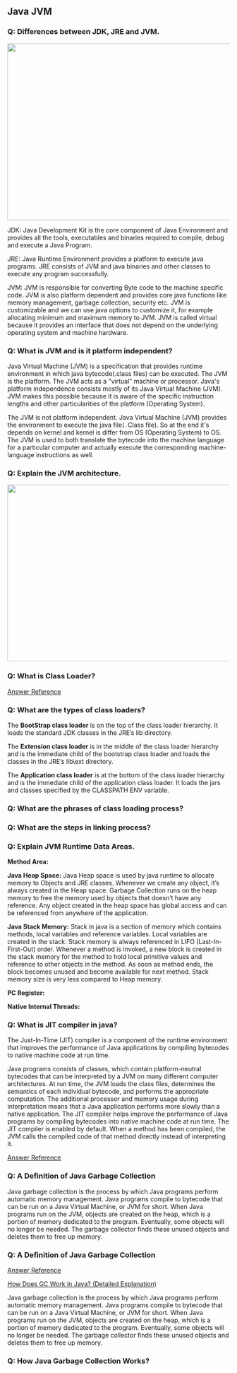 ## Java JVM

### Q: Differences between JDK, JRE and JVM.
<img src="https://beginnersbook.com/wp-content/uploads/2013/05/jdk.jpg" height="400" width="600" />

JDK: Java Development Kit is the core component of Java Environment and provides all the tools, executables and binaries required to compile, debug and execute a Java Program.

JRE: Java Runtime Environment provides a platform to execute java programs. JRE consists of JVM and java binaries and other classes to execute any program successfully.

JVM: JVM is responsible for converting Byte code to the machine specific code. JVM is also platform dependent and provides core java functions like memory management, garbage collection, security etc. JVM is customizable and we can use java options to customize it, for example allocating minimum and maximum memory to JVM. JVM is called virtual because it provides an interface that does not depend on the underlying operating system and machine hardware.

### Q: What is JVM and is it platform independent?
Java Virtual Machine (JVM) is a specification that provides runtime environment in which java bytecode(.class files) can be executed. The JVM is the platform. The JVM acts as a "virtual" machine or processor. Java's platform independence consists mostly of its Java Virtual Machine (JVM). JVM makes this possible because it is aware of the specific instruction lengths and other particularities of the platform (Operating System).

The JVM is not platform independent. Java Virtual Machine (JVM) provides the environment to execute the java file(. Class file). So at the end it's depends on kernel and kernel is differ from OS (Operating System) to OS. The JVM is used to both translate the bytecode into the machine language for a particular computer and actually execute the corresponding machine-language instructions as well.


### Q: Explain the JVM architecture.
<img src="https://lh3.googleusercontent.com/mI9DsbikQHpvY6nkdOxfdEyFzCHbiG7oqDwRCW7ty4golJPXp2RClTaxqMlQuDqHdo09IvQynIJlz4fC7P2zC0HwcfXTQLVOmzDT_foGKSe53CID8tn_ZulFjPXtX_k1OGiZ_8hw" height="400" width="600" />

### Q: What is Class Loader?
[Answer Reference](https://www.tutorialspoint.com/java_virtual_machine/java_virtual_machine_class_loader.htm)


### Q: What are the types of class loaders?

The **BootStrap class loader** is on the top of the class loader hierarchy. It loads the standard JDK classes in the JRE’s lib directory.

The **Extension class loader** is in the middle of the class loader hierarchy and is the immediate child of the bootstrap class loader and loads the classes in the JRE’s lib\ext directory.

The **Application class loader** is at the bottom of the class loader hierarchy and is the immediate child of the application class loader. It loads the jars and classes specified by the CLASSPATH ENV variable.

### Q: What are the phrases of class loading process?
### Q: What are the steps in linking process?

### Q: Explain JVM Runtime Data Areas.

**Method Area:**

**Java Heap Space:** Java Heap space is used by java runtime to allocate memory to Objects and JRE classes. Whenever we create any object, it’s always created in the Heap space. Garbage Collection runs on the heap memory to free the memory used by objects that doesn’t have any reference. Any object created in the heap space has global access and can be referenced from anywhere of the application.

**Java Stack Memory:** Stack in java is a section of memory which contains methods, local variables and reference variables. Local variables are created in the stack. Stack memory is always referenced in LIFO (Last-In-First-Out) order. Whenever a method is invoked, a new block is created in the stack memory for the method to hold local primitive values and reference to other objects in the method.
As soon as method ends, the block becomes unused and become available for next method. Stack memory size is very less compared to Heap memory.

**PC Register:**

**Native Internal Threads:**


### Q: What is JIT compiler in java?
The Just-In-Time (JIT) compiler is a component of the runtime environment that improves the performance of Java applications by compiling bytecodes to native machine code at run time.

Java programs consists of classes, which contain platform-neutral bytecodes that can be interpreted by a JVM on many different computer architectures. At run time, the JVM loads the class files, determines the semantics of each individual bytecode, and performs the appropriate computation. The additional processor and memory usage during interpretation means that a Java application performs more slowly than a native application. The JIT compiler helps improve the performance of Java programs by compiling bytecodes into native machine code at run time. The JIT compiler is enabled by default. When a method has been compiled, the JVM calls the compiled code of that method directly instead of interpreting it.



[Answer Reference](https://stackify.com/what-is-java-garbage-collection/#:~:text=Java%20garbage%20collection%20is%20the,Machine%2C%20or%20JVM%20for%20short.&text=The%20garbage%20collector%20finds%20these,them%20to%20free%20up%20memory.)

### Q: A Definition of Java Garbage Collection
Java garbage collection is the process by which Java programs perform automatic memory management. Java programs compile to bytecode that can be run on a Java Virtual Machine, or JVM for short. When Java programs run on the JVM, objects are created on the heap, which is a portion of memory dedicated to the program. Eventually, some objects will no longer be needed. The garbage collector finds these unused objects and deletes them to free up memory.

### Q: A Definition of Java Garbage Collection
[Answer Reference](https://stackify.com/what-is-java-garbage-collection/#:~:text=Java%20garbage%20collection%20is%20the,Machine%2C%20or%20JVM%20for%20short.&text=The%20garbage%20collector%20finds%20these,them%20to%20free%20up%20memory.)

[How Does GC Work in Java? (Detailed Explanation)](https://medium.com/@alitech_2017/how-does-garbage-collection-work-in-java-cf4e31343e43)

Java garbage collection is the process by which Java programs perform automatic memory management. Java programs compile to bytecode that can be run on a Java Virtual Machine, or JVM for short. When Java programs run on the JVM, objects are created on the heap, which is a portion of memory dedicated to the program. Eventually, some objects will no longer be needed. The garbage collector finds these unused objects and deletes them to free up memory.


### Q: How Java Garbage Collection Works?



